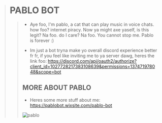 ># **PABLO BOT**
>
>>* Aye foo, I'm pablo, a cat that can play music in voice chats. how foo? internet piracy. Now ya might axe yaself, is this legit? Na foo. do I care? Na foo. You cannot stop me. Pablo is forever :)
>>
>>* Im just a bot tryna make yo overall discord experience better fr fr, if you feel like inviting me to ya server dawg, heres the link foo: https://discord.com/api/oauth2/authorize?client_id=1027728217383108639&permissions=137471978048&scope=bot
>>## **MORE ABOUT PABLO**
>>* Heres some more stuff about me: 
>>https://pablobot.wixsite.com/pablo-bot
>>
>>
>>![pablo](https://user-images.githubusercontent.com/115442104/195240622-7511fa28-5642-4095-903a-9aeb682d8eec.jpg)
